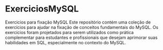 # ExerciciosMySQL
Exercicios para fixação MySQL
Este repositório contém uma coleção de exercícios para ajudar na fixação de conceitos fundamentais do MySQL. 
Os exercícios foram projetados para serem utilizados como prática complementar para estudantes e profissionais
que desejam aprimorar suas habilidades em SQL, especialmente no contexto do MySQL.

